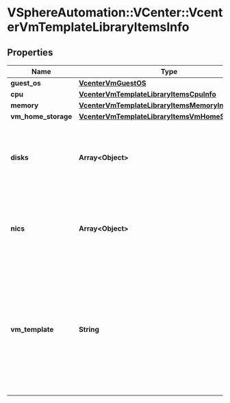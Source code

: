 # VSphereAutomation::VCenter::VcenterVmTemplateLibraryItemsInfo

## Properties
Name | Type | Description | Notes
------------ | ------------- | ------------- | -------------
**guest_os** | [**VcenterVmGuestOS**](VcenterVmGuestOS.md) |  | [optional] 
**cpu** | [**VcenterVmTemplateLibraryItemsCpuInfo**](VcenterVmTemplateLibraryItemsCpuInfo.md) |  | [optional] 
**memory** | [**VcenterVmTemplateLibraryItemsMemoryInfo**](VcenterVmTemplateLibraryItemsMemoryInfo.md) |  | [optional] 
**vm_home_storage** | [**VcenterVmTemplateLibraryItemsVmHomeStorageInfo**](VcenterVmTemplateLibraryItemsVmHomeStorageInfo.md) |  | [optional] 
**disks** | **Array&lt;Object&gt;** | Storage information about the virtual machine template&#39;s virtual disks. | [optional] 
**nics** | **Array&lt;Object&gt;** | Information about the virtual machine template&#39;s virtual ethernet adapters. | [optional] 
**vm_template** | **String** | Identifier of the virtual machine template contained in the library item. This field is used to identify the virtual machine template in legacy APIs. | [optional] 


